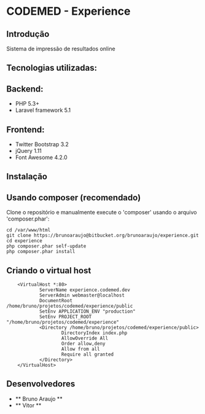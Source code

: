 CODEMED - Experience
=======================

Introdução
------------
Sistema de impressão de resultados online

Tecnologias utilizadas:
-----------------------
Backend:
--------
 * PHP 5.3+
 * Laravel framework 5.1

Frontend:
---------
 * Twitter Bootstrap 3.2
 * jQuery 1.11
 * Font Awesome 4.2.0

Instalação
------------

Usando composer (recomendado)
----------------------------
Clone o repositório e manualmente execute o 'composer' usando o arquivo 'composer.phar':

    cd /var/www/html
    git clone https://brunoaraujo@bitbucket.org/brunoaraujo/experience.git
    cd experience
    php composer.phar self-update
    php composer.phar install

Criando o virtual host
------------
        <VirtualHost *:80>
                ServerName experience.codemed.dev
                ServerAdmin webmaster@localhost
                DocumentRoot /home/bruno/projetos/codemed/experience/public
                SetEnv APPLICATION_ENV "production"
                SetEnv PROJECT_ROOT "/home/bruno/projetos/codemed/experience"
                <Directory /home/bruno/projetos/codemed/experience/public>
                        DirectoryIndex index.php
                        AllowOverride All
                        Order allow,deny
                        Allow from all
                        Require all granted
                </Directory>
        </VirtualHost>

Desenvolvedores
-------------
* ** Bruno Araujo **
* ** Vitor **